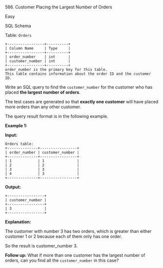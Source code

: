 586\. Customer Placing the Largest Number of Orders

Easy

SQL Schema

Table: `Orders`

    +-----------------+----------+
    | Column Name     | Type     |
    +-----------------+----------+
    | order_number    | int      |
    | customer_number | int      |
    +-----------------+----------+
    order_number is the primary key for this table.
    This table contains information about the order ID and the customer ID. 

Write an SQL query to find the `customer_number` for the customer who has placed **the largest number of orders**.

The test cases are generated so that **exactly one customer** will have placed more orders than any other customer.

The query result format is in the following example.

**Example 1:**

**Input:**

    Orders table:
    +--------------+-----------------+
    | order_number | customer_number |
    +--------------+-----------------+
    | 1            | 1               |
    | 2            | 2               |
    | 3            | 3               |
    | 4            | 3               |
    +--------------+-----------------+

**Output:**

    +-----------------+
    | customer_number |
    +-----------------+
    | 3               |
    +-----------------+

**Explanation:**

The customer with number 3 has two orders, which is greater than either customer 1 or 2 because each of them only has one order.

So the result is customer\_number 3. 

**Follow up:** What if more than one customer has the largest number of orders, can you find all the `customer_number` in this case?